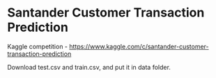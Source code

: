 # Santander Customer Transaction Prediction
Kaggle competition - https://www.kaggle.com/c/santander-customer-transaction-prediction

Download test.csv and train.csv, and put it in data folder.
